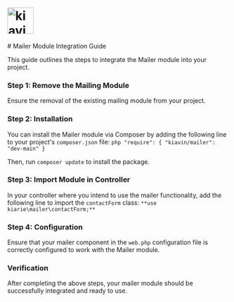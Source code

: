 <h1>
       <a href="[def]" title="Buy me a coffee" ><img src="https://cdn.buymeacoffee.com/buttons/v2/default-yellow.png" height="60" alt="kiavin" /></a>
</h1>
# Mailer Module Integration Guide

This guide outlines the steps to integrate the Mailer module into your project.

### Step 1: Remove the Mailing Module

Ensure the removal of the existing mailing module from your project.

### Step 2: Installation

You can install the Mailer module via Composer by adding the following line to your project's `composer.json` file:
           ```php
            "require": {
                            "kiavin/mailer": "dev-main"
                        }
           ```

Then, run `composer update` to install the package.

### Step 3: Import Module in Controller

In your controller where you intend to use the mailer functionality, add the following line to import the `contactForm` class:
            ```**use kiarie\mailer\contactForm;**```


### Step 4: Configuration

Ensure that your mailer component in the `web.php` configuration file is correctly configured to work with the Mailer module.

### Verification

After completing the above steps, your mailer module should be successfully integrated and ready to use.





[def]: ttps://www.buymeacoffee.com/kiavi